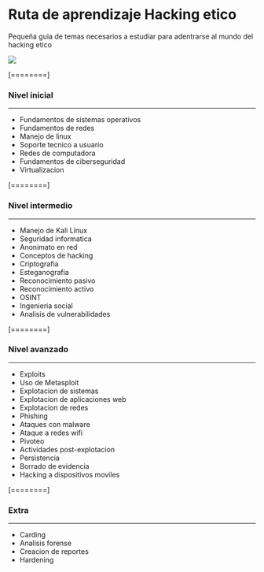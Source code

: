 
# Ruta de aprendizaje Hacking etico

Pequeña guia de temas necesarios a estudiar para adentrarse al mundo del hacking etico

![](https://cdn-icons.flaticon.com/png/512/4024/premium/4024799.png?token=exp=1644113533~hmac=6d79f4a8fdf4b01cc4773c93b001bb26)

[========]

###  Nivel inicial

------------

- Fundamentos de sistemas operativos
- Fundamentos de redes
- Manejo de linux
- Soporte tecnico a usuario
- Redes de computadora
- Fundamentos de ciberseguridad
- Virtualizacion

[========]

###  Nivel intermedio

------------
- Manejo de Kali Linux
- Seguridad informatica
- Anonimato en red
- Conceptos de hacking
- Criptografia
- Esteganografia
- Reconocimiento pasivo
- Reconocimiento activo
- OSINT
- Ingenieria social
- Analisis de vulnerabilidades

[========]

###  Nivel avanzado

------------
- Exploits
- Uso de Metasploit
- Explotacion de sistemas
- Explotacion de aplicaciones web
- Explotacion de redes
- Phishing
- Ataques con malware
- Ataque a redes wifi
- Pivoteo
- Actividades post-explotacion
- Persistencia
- Borrado de evidencia
- Hacking a dispositivos moviles

[========]

###  Extra

------------
- Carding
- Analisis forense
- Creacion de reportes 
- Hardening
